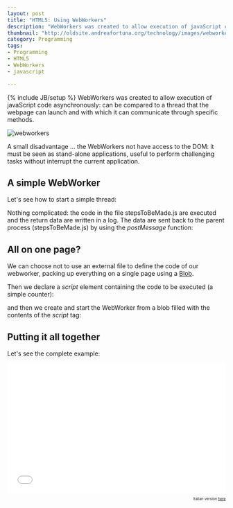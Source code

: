 ```yaml
---
layout: post
title: "HTML5: Using WebWorkers"
description: "WebWorkers was created to allow execution of javaScript code asynchronously: can be compared to a thread that the webpage can launch and with which it can communicate through specific methods."
thumbnail: "http://oldsite.andreafortuna.org/technology/images/webworkers.png"
category: Programming
tags: 
- Programming
- HTML5
- WebWorkers
- javascript

---
```

{% include JB/setup %}
WebWorkers was created to allow execution of javaScript code asynchronously: can be compared to a thread that the webpage can launch and with which it can communicate through specific methods.

![webworkers](http://oldsite.andreafortuna.org/technology/images/webworkers.png)
<!-- more -->

A small disadvantage ... the WebWorkers not have access to the DOM: it must be seen as stand-alone applications, useful to perform challenging tasks without interrupt the current application.

A simple WebWorker
--

Let's see how to start a simple thread:

<script src="https://gist.github.com/andreafortuna/c11f197cb2f1e357ee87.js"></script>

Nothing complicated: the code in the file stepsToBeMade.js are executed and the return data are written in a log.
The data are sent back to the parent process (stepsToBeMade.js) by using the *postMessage* function:



<script src="https://gist.github.com/andreafortuna/77c7a429117ed756156e.js"></script>


All on one page?
--

We can choose not to use an external file to define the code of our webworker, packing up everything on a single page using a [Blob](https://developer.mozilla.org/en-US/docs/Web/API/Blob).

Then we declare a *script* element containing the code to be executed (a simple counter):


<script src="https://gist.github.com/andreafortuna/9b0a88dd65eca9156ee9.js"></script> 


and then we create and start the WebWorker from a blob filled with the contents of the *script* tag:

<script src="https://gist.github.com/andreafortuna/7fd6733382114d523339.js"></script> 

Putting it all together
--

Let's see the complete example:

<iframe width="100%" height="300" src="//jsfiddle.net/AndyFor/VdEzw/3/embedded/" allowfullscreen="allowfullscreen" frameborder="0"></iframe>

<p style="font-size:0.6em;float:right;">Italian version <a href="http://oldsite.andreafortuna.org/2013/07/22/html5-i-web-workers/">here</a></p>